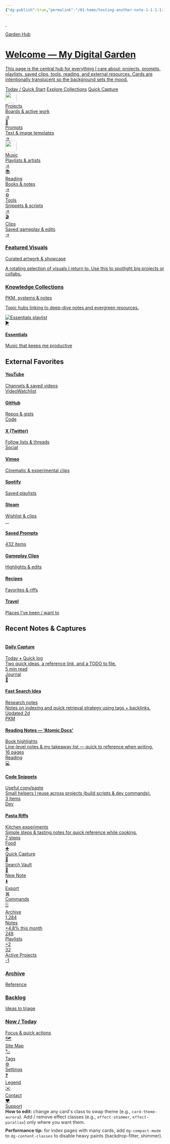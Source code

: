 ```yaml
---
{"dg-publish":true,"permalink":"/01-home/testing-another-note-1-1-1-1-1-1-1-1/","contentClasses":"theme-auto dg-grid cols-auto gap-md stagger-container","tags":["gardenEntry"],"noteIcon":"","created":"2025-09-22T17:02:12.611+02:00","updated":"2025-09-22T17:12:52.292+02:00"}
---
```



<!--
  FRONT PAGE: "Garden Hub" — a rich, side-by-side layout built from the archetypes.
  - Top -> most important: hero, immediate actions, pinned nav
  - Middle -> curated collections, external links, playlists
  - Lower -> recent notes, shortcuts, stats, deck, admin legend
  - All cards are per-card themed. Effects are opt-in only (no defaults).
-->

<!-- =========================
     HERO / PRIMARY (full-width)
     - big intro, primary CTAs, parallax layer
   ========================= -->
<a class="dg-card dg-link dg-card--hero card-hero card-theme-crystal effect-glass subtle-pop"
   href="/about" aria-label="About this Garden" style="--stagger-index:0;">
  <img class="parallax-layer" src="/img/MALOGO/Fullflavor.png" alt="" aria-hidden>
  <img class="hero-bg" src="/img/MALOGO/Fullflavor.png" alt="" aria-hidden>
  <div class="hero-overlay" aria-hidden></div>

  <div class="hero-badge">Garden Hub</div>
  <h1 class="hero-title">Welcome — My Digital Garden</h1>
  <p class="hero-lead">This page is the central hub for everything I care about: projects, prompts, playlists,
     saved clips, tools, reading, and external resources. Cards are intentionally translucent so the background sets the mood.</p>

  <div class="hero-ctas">
    <a class="hero-cta" href="/today">Today / Quick Start</a>
    <a class="hero-cta primary" href="/collections">Explore Collections</a>
    <a class="hero-cta" href="/capture">Quick Capture</a>
  </div>
</a>

<!-- =========================
     QUICK NAV ROW (High priority) — up to 6 side-by-side
     - Use compact nav cards for immediate entry points
   ========================= -->
<div class="dg-grid cols-auto" role="navigation" aria-label="Primary shortcuts" style="--stagger-index:1;">
  <a class="dg-card dg-link dg-card--md card-nav card-theme-forest" href="/projects" aria-label="Projects">
    <div class="nav-left">
      <div class="card-ico"><img src="/img/MALOGO/Fullflavor.png" style="width:36px;height:36px;border-radius:8px;object-fit:cover;" alt=""></div>
      <div class="title-wrap"><div class="nav-title">Projects</div><div class="nav-desc">Boards & active work</div></div>
    </div>
    <div class="nav-arrow" aria-hidden>→</div>
  </a>

  <a class="dg-card dg-link dg-card--md card-nav card-theme-paper" href="/prompts" aria-label="Prompts">
    <div class="nav-left">
      <div class="card-ico">🧠</div>
      <div class="title-wrap"><div class="nav-title">Prompts</div><div class="nav-desc">Text & image templates</div></div>
    </div>
    <div class="nav-arrow" aria-hidden>→</div>
  </a>

  <a class="dg-card dg-link dg-card--md card-nav card-theme-ocean" href="/music" aria-label="Music">
    <div class="nav-left">
      <div class="card-ico"><img src="/img/MALOGO/Fullflavor.png" style="width:36px;height:36px;border-radius:6px;object-fit:cover;" alt=""></div>
      <div class="title-wrap"><div class="nav-title">Music</div><div class="nav-desc">Playlists & artists</div></div>
    </div>
    <div class="nav-arrow" aria-hidden>→</div>
  </a>

  <a class="dg-card dg-link dg-card--md card-nav card-theme-vintage" href="/reading" aria-label="Reading">
    <div class="nav-left">
      <div class="card-ico">📚</div>
      <div class="title-wrap"><div class="nav-title">Reading</div><div class="nav-desc">Books & notes</div></div>
    </div>
    <div class="nav-arrow" aria-hidden>→</div>
  </a>

  <a class="dg-card dg-link dg-card--md card-nav card-theme-ceramic" href="/tools" aria-label="Tools">
    <div class="nav-left">
      <div class="card-ico">⚙️</div>
      <div class="title-wrap"><div class="nav-title">Tools</div><div class="nav-desc">Snippets & scripts</div></div>
    </div>
    <div class="nav-arrow" aria-hidden>→</div>
  </a>

  <a class="dg-card dg-link dg-card--md card-nav card-theme-pastel" href="/clips" aria-label="Clips">
    <div class="nav-left">
      <div class="card-ico">🎬</div>
      <div class="title-wrap"><div class="nav-title">Clips</div><div class="nav-desc">Saved gameplay & edits</div></div>
    </div>
    <div class="nav-arrow" aria-hidden>→</div>
  </a>
</div>

<!-- =========================
     FEATURED / PILLARS (important categories; 3-up layout)
   ========================= -->
<div class="dg-grid cols-auto gap-md" role="list" aria-label="Featured pillars" style="--stagger-index:2;">
  <a class="dg-card dg-link dg-card--lg card-theme-velvet effect-gradient-border effect-glow" href="/featured/visuals">
    <div class="dg-content">
      <h3 class="dg-title">Featured Visuals</h3>
      <div class="dg-sub">Curated artwork & showcase</div>
      <p class="dg-excerpt">A rotating selection of visuals I return to. Use this to spotlight big projects or collabs.</p>
    </div>
  </a>

  <a class="dg-card dg-link dg-card--lg card-theme-crystal card-collection" href="/collections/personal-knowledge">
    <div class="dg-content">
      <h3 class="dg-title">Knowledge Collections</h3>
      <div class="dg-sub">PKM, systems & notes</div>
      <p class="dg-excerpt">Topic hubs linking to deep-dive notes and evergreen resources.</p>
    </div>
  </a>

  <a class="dg-card dg-link dg-card--lg card-theme-aurora card-playlist" href="/music/essentials">
    <img class="playlist-image" src="/img/MALOGO/Fullflavor.png" alt="Essentials playlist">
    <div class="play-overlay"><div class="play-icon">▶</div></div>
    <div class="playlist-body">
      <h4 class="dg-title">Essentials</h4>
      <div class="dg-sub">Music that keeps me productive</div>
    </div>
  </a>
</div>

<!-- =========================
     EXTERNAL LINKS — per-card themes + external icons
     (Open external sites in new tab; rel attributes present)
   ========================= -->
<h2 class="dg-title">External Favorites</h2>

<div class="dg-grid cols-auto gap-md" role="list" aria-label="External links" style="--stagger-index:3;">
  <a class="dg-card dg-link dg-card--md card-theme-neon card-theme-outline" href="https://www.youtube.com" target="_blank" rel="noopener noreferrer" aria-label="Open YouTube">
    <div class="dg-content"><h4 class="dg-title">YouTube</h4><div class="dg-sub">Channels & saved videos</div><div class="dg-tags"><span class="dg-tag">Video</span><span class="dg-tag">Watchlist</span></div></div>
  </a>

  <a class="dg-card dg-link dg-card--md card-theme-terminal" href="https://github.com" target="_blank" rel="noopener noreferrer" aria-label="Open GitHub">
    <div class="dg-content"><h4 class="dg-title">GitHub</h4><div class="dg-sub">Repos & gists</div><div class="dg-tags"><span class="dg-tag">Code</span></div></div>
  </a>

  <a class="dg-card dg-link dg-card--md card-theme-cyberpunk" href="https://twitter.com" target="_blank" rel="noopener noreferrer" aria-label="Open X/Twitter">
    <div class="dg-content"><h4 class="dg-title">X (Twitter)</h4><div class="dg-sub">Follow lists & threads</div><div class="dg-tags"><span class="dg-tag">Social</span></div></div>
  </a>

  <a class="dg-card dg-link dg-card--md card-theme-film" href="https://vimeo.com" target="_blank" rel="noopener noreferrer" aria-label="Open Vimeo">
    <div class="dg-content"><h4 class="dg-title">Vimeo</h4><div class="dg-sub">Cinematic & experimental clips</div></div>
  </a>

  <a class="dg-card dg-link dg-card--md card-theme-ocean" href="https://open.spotify.com" target="_blank" rel="noopener noreferrer" aria-label="Open Spotify">
    <div class="dg-content"><h4 class="dg-title">Spotify</h4><div class="dg-sub">Saved playlists</div></div>
  </a>

  <a class="dg-card dg-link dg-card--md card-theme-retro" href="https://store.steampowered.com" target="_blank" rel="noopener noreferrer" aria-label="Open Steam">
    <div class="dg-content"><h4 class="dg-title">Steam</h4><div class="dg-sub">Wishlist & clips</div></div>
  </a>
</div>

<!-- =========================
     QUICK COLLECTIONS (compact previews)
   ========================= -->
<div class="dg-grid cols-auto gap-md" style="--stagger-index:4;" role="list">
  <a class="dg-card dg-link dg-card--md card-theme-paper card-collection" href="/collections/prompts">
    <div class="collection-grid">
      <img src="/img/MALOGO/Fullflavor.png" alt="">
      <img src="/img/MALOGO/Fullflavor.png" alt="">
      <img src="/img/MALOGO/Fullflavor.png" alt="">
      <img src="/img/MALOGO/Fullflavor.png" alt="">
    </div>
    <div class="dg-content"><h4 class="dg-title">Saved Prompts</h4><div class="collection-count">432 items</div></div>
  </a>

  <a class="dg-card dg-link dg-card--md card-theme-film" href="/collections/gaming-clips">
    <div class="dg-content"><h4 class="dg-title">Gameplay Clips</h4><div class="dg-sub">Highlights & edits</div></div>
  </a>

  <a class="dg-card dg-link dg-card--md card-theme-botanical" href="/collections/recipes">
    <div class="dg-content"><h4 class="dg-title">Recipes</h4><div class="dg-sub">Favorites & riffs</div></div>
  </a>

  <a class="dg-card dg-link dg-card--md card-theme-desert" href="/collections/travel">
    <div class="dg-content"><h4 class="dg-title">Travel</h4><div class="dg-sub">Places I've been / want to</div></div>
  </a>
</div>

<!-- =========================
     RECENT NOTES (compact grid + mini meta)
   ========================= -->
<h2 class="dg-title">Recent Notes & Captures</h2>

<div class="dg-grid cols-auto gap-sm" role="list" aria-label="Recent notes" style="--stagger-index:5;">
  <a class="dg-card dg-link card-note card-theme-minimal" href="/notes/today" role="listitem">
    <div class="card-head">
      <img class="card-thumb" src="/img/MALOGO/Fullflavor.png" alt="">
      <div class="title-wrap"><h4 class="dg-title">Daily Capture</h4><div class="dg-sub">Today • Quick log</div></div>
    </div>
    <div class="dg-excerpt">Two quick ideas, a reference link, and a TODO to file.</div>
    <div class="card-meta-row"><div>5 min read</div><div class="dg-tag">Journal</div></div>
  </a>

  <a class="dg-card dg-link card-note card-theme-paper" href="/notes/idea-fastsearch">
    <div class="card-head"><div class="card-ico">🧩</div><div class="title-wrap"><h4 class="dg-title">Fast Search Idea</h4><div class="dg-sub">Research notes</div></div></div>
    <div class="dg-excerpt">Notes on indexing and quick retrieval strategy using tags + backlinks.</div>
    <div class="card-meta-row"><div>Updated 2d</div><div class="dg-tag">PKM</div></div>
  </a>

  <a class="dg-card dg-link card-note card-theme-ceramic" href="/notes/reading-notes">
    <div class="card-head"><img class="card-ico" src="/img/MALOGO/Fullflavor.png" alt=""><div class="title-wrap"><h4 class="dg-title">Reading Notes — 'Atomic Docs'</h4><div class="dg-sub">Book highlights</div></div></div>
    <div class="dg-excerpt">Line-level notes & my takeaway list — quick to reference when writing.</div>
    <div class="card-meta-row"><div>16 pages</div><div class="dg-tag">Reading</div></div>
  </a>

  <a class="dg-card dg-link card-note card-theme-midnight" href="/notes/code-snippets">
    <div class="card-head"><div class="card-ico">💻</div><div class="title-wrap"><h4 class="dg-title">Code Snippets</h4><div class="dg-sub">Useful copy/paste</div></div></div>
    <div class="dg-excerpt">Small helpers I reuse across projects (build scripts & dev commands).</div>
    <div class="card-meta-row"><div>3 items</div><div class="dg-tag">Dev</div></div>
  </a>

  <a class="dg-card dg-link card-note card-theme-pastel" href="/notes/recipes">
    <div class="card-head"><img class="card-thumb" src="/img/MALOGO/Fullflavor.png" alt=""><div class="title-wrap"><h4 class="dg-title">Pasta Riffs</h4><div class="dg-sub">Kitchen experiments</div></div></div>
    <div class="dg-excerpt">Simple steps & tasting notes for quick reference while cooking.</div>
    <div class="card-meta-row"><div>7 steps</div><div class="dg-tag">Food</div></div>
  </a>
</div>

<!-- =========================
     SHORTCUTS & ACTIONS (very high utility)
   ========================= -->
<div class="dg-grid cols-auto gap-sm" style="--stagger-index:6;">
  <a class="dg-card dg-link card-compact card-theme-minimal" href="/capture" aria-label="Quick Capture"><div class="compact-icon">✚</div><div class="compact-text">Quick Capture</div></a>
  <a class="dg-card dg-link card-compact card-theme-mono" href="/search" aria-label="Search"><div class="compact-icon">🔎</div><div class="compact-text">Search Vault</div></a>
  <a class="dg-card dg-link card-compact card-theme-paper" href="/new-note" aria-label="New Note"><div class="compact-icon">📝</div><div class="compact-text">New Note</div></a>
  <a class="dg-card dg-link card-compact card-theme-ceramic" href="/export" aria-label="Export"><div class="compact-icon">⬇️</div><div class="compact-text">Export</div></a>
  <a class="dg-card dg-link card-compact card-theme-terminal" href="/terminal" aria-label="Commands"><div class="compact-icon">⌘</div><div class="compact-text">Commands</div></a>
  <a class="dg-card dg-link card-compact card-theme-retro" href="/archive" aria-label="Archive"><div class="compact-icon">🗄️</div><div class="compact-text">Archive</div></a>
</div>

<!-- =========================
     STATS + KPI (small dashboard)
   ========================= -->
<div class="dg-grid cols-auto gap-md" style="--stagger-index:7;">
  <a class="dg-card dg-link card-stats card-theme-ceramic" href="/stats/notes"><div class="stat-number">1,284</div><div class="stat-label">Notes</div><div class="stat-delta">+4.8% this month</div></a>
  <a class="dg-card dg-link card-stats card-theme-aurora" href="/stats/music"><div class="stat-number">248</div><div class="stat-label">Playlists</div><div class="stat-delta">+2</div></a>
  <a class="dg-card dg-link card-stats card-theme-forest" href="/stats/projects"><div class="stat-number">32</div><div class="stat-label">Active Projects</div><div class="stat-delta">-1</div></a>
</div>

<!-- =========================
     PRIORITY DECK (small overlapping stack for 'now' items)
   ========================= -->
<div class="dg-deck" style="--stagger-index:8;">
  <a class="dg-card dg-link dg-card--lg card-stack-3 card-theme-timber" href="/archive">
    <div class="dg-content"><h3 class="dg-title">Archive</h3><div class="dg-sub">Reference</div></div>
  </a>

  <a class="dg-card dg-link dg-card--lg card-stack-2 card-theme-pastel" href="/backlog">
    <div class="dg-content"><h3 class="dg-title">Backlog</h3><div class="dg-sub">Ideas to triage</div></div>
  </a>

  <a class="dg-card dg-link dg-card--lg card-stack-1 card-theme-velvet effect-glass effect-tilt" data-tilt="mild" href="/today">
    <div class="dg-content"><h3 class="dg-title">Now / Today</h3><div class="dg-sub">Focus & quick actions</div></div>
  </a>
</div>

<!-- =========================
     FOOTER — sitemap, tags and admin quick links
   ========================= -->
<div class="dg-grid cols-auto gap-sm" style="margin-top:var(--space-lg); --stagger-index:9;">
  <a class="dg-card dg-link card-compact card-theme-mono" href="/sitemap"><div class="compact-icon">🗺️</div><div class="compact-text">Site Map</div></a>
  <a class="dg-card dg-link card-compact card-theme-paper" href="/tags"><div class="compact-icon">🏷️</div><div class="compact-text">Tags</div></a>
  <a class="dg-card dg-link card-compact card-theme-ceramic" href="/settings"><div class="compact-icon">⚙️</div><div class="compact-text">Settings</div></a>
  <a class="dg-card dg-link card-compact card-theme-retro" href="/admin-legend"><div class="compact-icon">❓</div><div class="compact-text">Legend</div></a>
  <a class="dg-card dg-link card-compact card-theme-bubblegum" href="mailto:you@example.com" target="_blank" rel="noopener noreferrer"><div class="compact-icon">✉️</div><div class="compact-text">Contact</div></a>
  <a class="dg-card dg-link card-compact card-theme-velvet" href="/donate" aria-label="Support"><div class="compact-icon">♥</div><div class="compact-text">Support</div></a>
</div>

<!-- =========================
     END — small guidance (editor visible)
   ========================= -->
<div style="padding:var(--space-sm); opacity:0.9; font-size:0.9rem; color:var(--text-secondary); margin-top:var(--space-lg);">
  <div><strong>How to edit:</strong> change any card's class to swap theme (e.g., <code>card-theme-aurora</code>). Add / remove effect classes (e.g., <code>effect-shimmer</code>, <code>effect-parallax</code>) only where you want them.</div>
  <div style="margin-top:0.6rem"><strong>Performance tip:</strong> for index pages with many cards, add <code>dg-compact-mode</code> to <code>dg-content-classes</code> to disable heavy paints (backdrop-filter, shimmer).</div>
</div>
